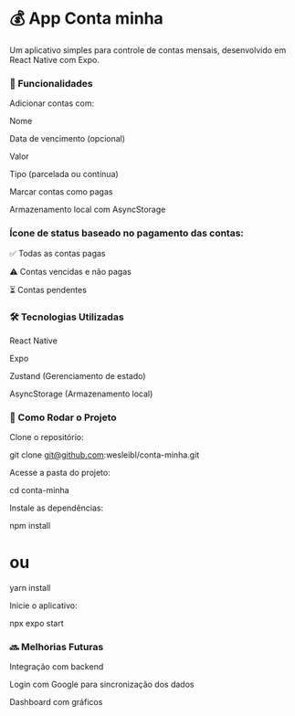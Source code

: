 # 💰 App Conta minha

Um aplicativo simples para controle de contas mensais, desenvolvido em React Native com Expo.

### 📌 Funcionalidades

Adicionar contas com:

Nome

Data de vencimento (opcional)

Valor

Tipo (parcelada ou contínua)

Marcar contas como pagas

Armazenamento local com AsyncStorage

### Ícone de status baseado no pagamento das contas:

✅ Todas as contas pagas

⚠️ Contas vencidas e não pagas

⏳ Contas pendentes

### 🛠 Tecnologias Utilizadas

React Native

Expo

Zustand (Gerenciamento de estado)

AsyncStorage (Armazenamento local)

### 🚀 Como Rodar o Projeto

Clone o repositório:

git clone git@github.com:wesleibl/conta-minha.git

Acesse a pasta do projeto:

cd conta-minha

Instale as dependências:

npm install
# ou
yarn install

Inicie o aplicativo:

npx expo start

### 🔜 Melhorias Futuras

Integração com backend

Login com Google para sincronização dos dados

Dashboard com gráficos
